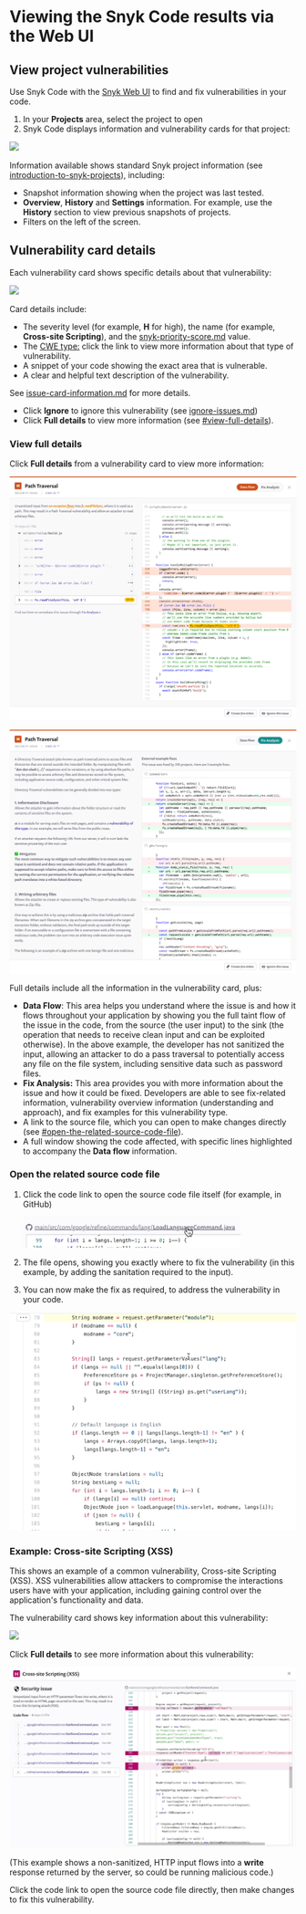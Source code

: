 # Viewing the Snyk Code results via the Web UI

## View project vulnerabilities

Use Snyk Code with the [Snyk Web UI](../../../snyk-web-ui/) to find and fix vulnerabilities in your code.

1. In your **Projects** area, select the project to open
2. Snyk Code displays information and vulnerability cards for that project:

![](../../../.gitbook/assets/snykcofe\_priority\_score.png)

Information available shows standard Snyk project information (see [introduction-to-snyk-projects](../../../introducing-snyk/introduction-to-snyk-projects/ "mention")), including:

* Snapshot information showing when the project was last tested.
* **Overview**, **History** and **Settings** information. For example, use the **History** section to view previous snapshots of projects.
* Filters on the left of the screen.

## Vulnerability card details

Each vulnerability card shows specific details about that vulnerability:

![](../../../.gitbook/assets/snykcode\_issue\_card.png)

Card details include:

* The severity level (for example, **H** for high), the name (for example, **Cross-site Scripting**), and the [snyk-priority-score.md](../../../features/fixing-and-prioritizing-issues/prioritizing-issues/snyk-priority-score.md "mention") value.
* The [CWE type:](https://cwe.mitre.org/data/index.html) click the link to view more information about that type of vulnerability.
* A snippet of your code showing the exact area that is vulnerable.
* A clear and helpful text description of the vulnerability.

See [issue-card-information.md](../../../introducing-snyk/introduction-to-snyk-projects/issue-card-information.md "mention") for more details.

* Click **Ignore** to ignore this vulnerability (see [ignore-issues.md](../../../features/fixing-and-prioritizing-issues/issue-management/ignore-issues.md "mention"))
* Click **Full details** to view more information (see [#view-full-details](using-snyk-code-web.md#view-full-details "mention")).

### View full details

Click **Full details** from a vulnerability card to view more information:

![Data flow page preview.](../../../.gitbook/assets/data-flow.png)

![Fix analysis page preview.](../../../.gitbook/assets/fix-analysis.png)

Full details include all the information in the vulnerability card, plus:

* **Data Flow**: This area helps you understand where the issue is and how it flows throughout your application by showing you the full taint flow of the issue in the code, from the source (the user input) to the sink (the operation that needs to receive clean input and can be exploited otherwise). In the above example, the developer has not sanitized the input, allowing an attacker to do a pass traversal to potentially access any file on the file system, including sensitive data such as password files.
* **Fix Analysis:** This area provides you with more information about the issue and how it could be fixed. Developers are able to see fix-related information, vulnerability overview information (understanding and approach), and fix examples for this vulnerability type.
* A link to the source file, which you can open to make changes directly (see [#open-the-related-source-code-file](using-snyk-code-web.md#open-the-related-source-code-file "mention")).
* A full window showing the code affected, with specific lines highlighted to accompany the **Data flow** information.

### Open the related source code file

1.  Click the code link to open the source code file itself (for example, in GitHub)

    <img src="../../../.gitbook/assets/link.png" alt="" data-size="original">
2. The file opens, showing you exactly where to fix the vulnerability (in this example, by adding the sanitation required to the input).
3. You can now make the fix as required, to address the vulnerability in your code.

![](../../../.gitbook/assets/open-code2.png)

### Example: Cross-site Scripting (XSS)

This shows an example of a common vulnerability, Cross-site Scripting (XSS). XSS vulnerabilities allow attackers to compromise the interactions users have with your application, including gaining control over the application's functionality and data.

The vulnerability card shows key information about this vulnerability:

![](../../../.gitbook/assets/snykcode\_issue\_card.png)

Click **Full details** to see more information about this vulnerability:

![](../../../.gitbook/assets/xss-2.png)

(This example shows a non-sanitized, HTTP input flows into a **write** response returned by the server, so could be running malicious code.)

Click the code link to open the source code file directly, then make changes to fix this vulnerability.
